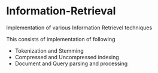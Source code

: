 # Information-Retrieval
Implementation of various Information Retrievel techniques

This consists of implementation of following
- Tokenization and Stemming
- Compressed and Uncompressed indexing
- Document and Query parsing and processing
